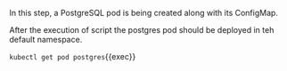 In this step, a PostgreSQL pod is being created along with its ConfigMap.

After the execution of script the postgres pod should be deployed in teh default namespace.

`kubectl get pod postgres`{{exec}} 
